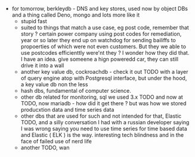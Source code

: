 - for tomorrow, berkleydb - DNS and key stores, used now by object DBs and a thing called Deno, mongo and lots more like it
	- stupid fast
	- suited to things that match a use case, eg post code, remember that story ? certain power company using post codes for remediation, year or so later they end up on watchdog for sending bailiffs to propoerties of which were not even customers. But they we able to use postcodes efficienttly were'nt they ? I wonder how they did that. I have an idea. give someene a hign poweredd car, they can still drive it into a wall
	- another key value db, cockroachdb - check it out TODO with a layer of query engine atop with Postgresql interface, but under the hood, a key value db non the less
	- hash dbs, fundamental of computer science.
	- other db related for monitoring, sql we used 3.x TODO and now at TODO, now mariadb - how did it get there ? but was how we stored producxtion data and time series data
	- other dbs that are used for such and not intended for that, Elastic TODO, and a silly conversation I had with a russian developer saying I was wrong saying you need to use time series for time based data and Elastic ( ELK ) is the way. interesting tech blindness and in the face of failed use of nerd life
	- another TODO, wan